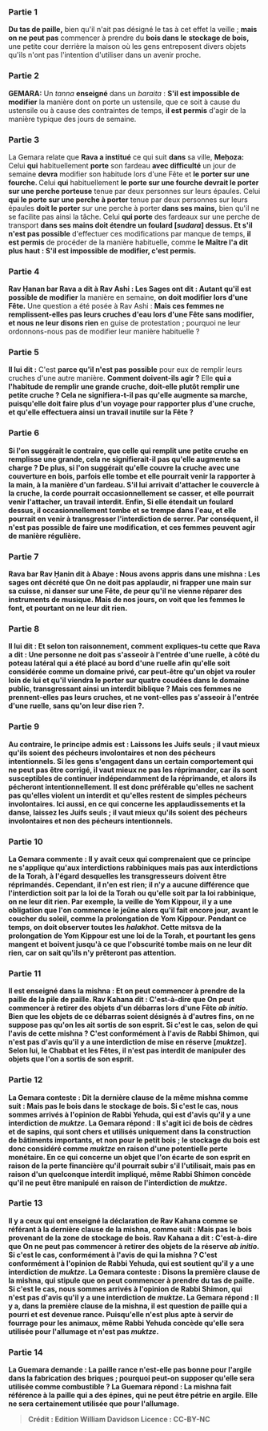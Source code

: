 
### Partie 1
<b>Du tas de paille,</b> bien qu'il n'ait pas désigné le tas à cet effet la veille ; <b>mais on ne peut pas</b> commencer à prendre du <b>bois dans le</b> <b>stockage de bois,</b> une petite cour derrière la maison où les gens entreposent divers objets qu'ils n'ont pas l'intention d'utiliser dans un avenir proche.

### Partie 2
<strong>GEMARA:</strong> Un <i>tanna</i> <b>enseigné</b> dans un <i>baraita</i> : <b>S'il est impossible de modifier</b> la manière dont on porte un ustensile, que ce soit à cause du ustensile ou à cause des contraintes de temps, <b>il est permis</b> d'agir de la manière typique des jours de semaine.

### Partie 3
La Gemara relate que <b>Rava a institué</b> ce qui suit <b>dans</b> sa ville, <b>Meḥoza:</b> Celui <b>qui</b> habituellement <b>porte</b> son fardeau <b>avec difficulté</b> un jour de semaine <b>devra</b> modifier son habitude lors d'une Fête et <b>le porter sur une fourche. </b> Celui <b>qui</b> habituellement <b>le porte sur une fourche devrait le porter sur une perche porteuse</b> tenue par deux personnes sur leurs épaules. Celui <b>qui le porte sur une perche à porter</b> tenue par deux personnes sur leurs épaules <b>doit le porter</b> sur une perche à porter <b>dans ses mains,</b> bien qu'il ne se facilite pas ainsi la tâche. Celui <b>qui porte</b> des fardeaux sur une perche de transport <b>dans ses mains doit étendre un foulard [<i>sudara</i>] dessus. Et s'il n'est pas possible</b> d'effectuer ces modifications par manque de temps, <b>il est permis</b> de procéder de la manière habituelle, comme <b>le Maître l'a dit plus haut : S'il est impossible de modifier, c'est permis.</b>

### Partie 4
<b>Rav Ḥanan bar Rava a dit à Rav Ashi : Les Sages ont dit : Autant qu'il est possible de modifier</b> la manière en semaine, <b>on doit modifier lors d'une Fête.</b> Une question a été posée à Rav Ashi : <b>Mais ces femmes ne remplissent-elles pas leurs cruches d'eau lors d'une Fête sans modifier, et nous ne leur disons rien</b> en guise de protestation ; pourquoi ne leur ordonnons-nous pas de modifier leur manière habituelle ?

### Partie 5
<b>Il lui dit :</b> C'est <b>parce qu'il n'est pas possible</b> pour eux de remplir leurs cruches d'une autre manière. <b>Comment doivent-ils agir ?</b> Elle <b>qui a l'habitude de <b>remplir une grande cruche, doit-elle</b> plutôt <b>remplir une petite cruche ?</b> Cela ne signifiera-t-il pas qu'elle <b>augmente</b> sa <b>marche,</b> puisqu'elle doit faire plus d'un voyage pour rapporter plus d'une cruche, et qu'elle effectuera ainsi un travail inutile sur la Fête ?

### Partie 6
Si l'on suggérait le contraire, <b>que celle qui remplit une petite cruche en remplisse une grande,</b> cela ne signifierait-il pas qu'elle <b>augmente</b> sa <b>charge ?</b> De plus, si l'on suggérait qu'elle <b>couvre</b> la cruche <b>avec</b> une <b>couverture en bois, parfois</b> elle <b>tombe et elle pourrait venir la rapporter</b> à la main, à la manière d'un fardeau. <b>S'il lui arrivait d'attacher</b> le couvercle à la cruche, la corde pourrait <b>occasionnellement se casser, et elle pourrait venir l'attacher,</b> un travail interdit. Enfin, <b>Si elle étendait un foulard dessus,</b> il <b>occasionnellement</b> tombe et <b>se trempe dans l'eau, et elle pourrait en venir</b> à transgresser l'interdiction de <b>serrer. Par conséquent, il n'est pas possible</b> de faire une modification, et ces femmes peuvent agir de manière régulière.

### Partie 7
<b>Rava bar Rav Ḥanin dit à Abaye : Nous avons appris</b> dans une mishna : Les sages ont décrété que <b>On ne doit pas applaudir, ni frapper</b> une main sur sa cuisse, <b>ni danser</b> sur une Fête, de peur qu'il ne vienne réparer des instruments de musique. <b>Mais de nos jours, on voit que</b> les femmes <b>le font, et</b> pourtant <b>on ne leur dit rien.</b>

### Partie 8
<b>Il lui dit : Et selon ton raisonnement,</b> comment expliques-tu <b>cette</b> que <b>Rava a dit : Une personne ne doit pas s'asseoir à l'entrée</b> d'une ruelle, à côté du <b>poteau latéral</b> qui a été placé au bord d'une ruelle afin qu'elle soit considérée comme un domaine privé, car <b>peut-être qu'un objet</b> va <b>rouler</b> loin <b>de lui et qu'il viendra le porter sur quatre coudées dans le domaine public,</b> transgressant ainsi un interdit biblique ? <b>Mais ces femmes ne prennent-elles pas leurs cruches, et ne vont-elles pas s'asseoir à l'entrée d'une ruelle, sans qu'on leur dise rien ?</b>.

### Partie 9
<b>Au contraire,</b> le principe admis est : <b>Laissons</b> les <b>Juifs</b> seuls ; <b>il vaut mieux qu'ils soient des pécheurs involontaires et non des pécheurs intentionnels.</b> Si les gens s'engagent dans un certain comportement qui ne peut pas être corrigé, il vaut mieux ne pas les réprimander, car ils sont susceptibles de continuer indépendamment de la réprimande, et alors ils pécheront intentionnellement. Il est donc préférable qu'elles ne sachent pas qu'elles violent un interdit et qu'elles restent de simples pécheurs involontaires. <b>Ici aussi,</b> en ce qui concerne les applaudissements et la danse, <b>laissez</b> les <b>Juifs</b> seuls ; <b>il vaut mieux qu'ils soient des pécheurs involontaires et non des pécheurs intentionnels.</b>

### Partie 10
La Gemara commente : Il y avait ceux qui comprenaient que <b>ce principe</b> <b>ne s'applique qu'aux interdictions rabbiniques</b> <b>mais</b> pas aux interdictions de la <b>Torah</b>, à l'égard desquelles les transgresseurs doivent être réprimandés. <b>Cependant, il n'en est rien;</b> il n'y a <b>aucune différence</b> que l'interdiction soit <b>par la loi de la Torah</b> <b>ou</b> qu'elle soit <b>par la loi rabbinique</b>, <b>on ne leur dit rien. </b> Par exemple, la veille de Yom Kippour, il y a une obligation <b>que</b> l'on commence le jeûne alors qu'il fait encore jour, avant le coucher du soleil, comme <b>la prolongation de Yom Kippour.</b> Pendant ce temps, on doit observer toutes les <i>halakhot</i>. Cette mitsva de la prolongation de Yom Kippour <b>est une loi de la Torah</b>, <b>et</b> pourtant les gens <b>mangent et boivent jusqu'à ce que l'obscurité</b> tombe <b>mais on ne leur dit rien,</b> car on sait qu'ils n'y prêteront pas attention.

### Partie 11
Il est enseigné dans la mishna : <b>Et on peut commencer</b> à prendre de la paille <b>de la pile de paille. Rav Kahana dit : C'est-à-dire</b> que <b>On peut commencer</b> à retirer des objets <b>d'un débarras</b> lors d'une Fête <b><i>ab initio</i>.</b> Bien que les objets de ce débarras soient désignés à d'autres fins, on ne suppose pas qu'on les ait sortis de son esprit. Si c'est le cas, selon <b>de qui</b> l'avis de cette mishna ? <b>C'est</b> conformément à l'avis de <b>Rabbi Shimon, qui n'est pas</b> d'avis qu'il y a une interdiction de <b>mise en réserve [<i>muktze</i>].</b> Selon lui, le Chabbat et les Fêtes, il n'est pas interdit de manipuler des objets que l'on a sortis de son esprit.

### Partie 12
La Gemara conteste : <b>Dit la dernière clause</b> de la même mishna comme suit : <b>Mais pas le bois dans le</b> <b>stockage de bois.</b> Si c'est le cas, <b>nous sommes arrivés</b> à l'opinion de <b>Rabbi Yehuda, qui est</b> d'avis qu'il y a une interdiction de <b><i>muktze</i>.</b> La Gemara répond : <b>Il s'agit ici</b> de bois de <b>cèdres et de sapins,</b> qui sont chers et utilisés uniquement dans la construction de bâtiments importants, et non pour le petit bois ; le stockage du bois est donc considéré comme <b><i>muktze</i> en raison</b> d'une potentielle <b>perte monétaire. </b> En ce qui concerne un objet que l'on écarte de son esprit en raison de la perte financière qu'il pourrait subir s'il l'utilisait, mais pas en raison d'un quelconque interdit impliqué, <b>même Rabbi Shimon concède</b> qu'il ne peut être manipulé en raison de l'interdiction de <i>muktze</i>.

### Partie 13
<b>Il y a</b> ceux <b>qui ont enseigné</b> la déclaration de Rav Kahana comme se référant <b>à la dernière clause</b> de la mishna, comme suit : <b>Mais pas le bois provenant de la</b> zone de <b>stockage</b> de bois. <b>Rav Kahana a dit : C'est-à-dire</b> que <b>On ne peut pas commencer</b> à retirer des objets <b>de la réserve <i>ab initio</i>.</b> Si c'est le cas, conformément à <b>l'avis de qui</b> la mishna ? <b>C'est</b> conformément à l'opinion de <b>Rabbi Yehuda, qui est</b> soutient qu'il y a une interdiction de <b><i>muktze</i>.</b> La Gemara conteste : <b>Disons la première clause</b> de la mishna, qui stipule que <b>on peut commencer</b> à prendre <b>du tas de paille.</b> Si c'est le cas, <b>nous sommes arrivés</b> à l'opinion de <b>Rabbi Shimon, qui n'est pas</b> d'avis qu'il y a une interdiction de <b><i>muktze</i>.</b> La Gemara répond : <b>Il y a,</b> dans la première clause de la mishna, il est question de <b>paille</b> qui a pourri <b>et est devenue rance.</b> Puisqu'elle n'est plus apte à servir de fourrage pour les animaux, même Rabbi Yehuda concède qu'elle sera utilisée pour l'allumage et n'est pas <i>muktze</i>.

### Partie 14
La Guemara demande : <b>La paille rance n'est-elle pas bonne pour l'argile</b> dans la fabrication des briques ; pourquoi peut-on supposer qu'elle sera utilisée comme combustible ? La Guemara répond : La mishna fait référence à la paille <b>qui a des épines,</b> qui ne peut être pétrie en argile. Elle ne sera certainement utilisée que pour l'allumage.

>Crédit : Edition William Davidson
>Licence : CC-BY-NC